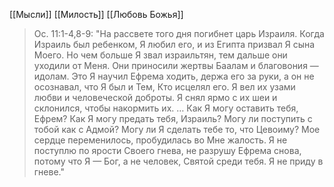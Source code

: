[[Мысли]]
[[Милость]]
[[Любовь Божья]]

> Ос. 11:1-4,8-9: "На рассвете того дня погибнет царь Израиля. Когда Израиль был ребенком, Я любил его, и из Египта призвал Я сына Моего. Но чем больше Я звал израильтян, тем дальше они уходили от Меня. Они приносили жертвы Баалам и благовония — идолам. Это Я научил Ефрема ходить, держа его за руки, а он не осознавал, что Я был и Тем, Кто исцелял его. Я вел их узами любви и человеческой доброты. Я снял ярмо с их шеи и склонился, чтобы накормить их. … Как Я могу оставить тебя, Ефрем? Как Я могу предать тебя, Израиль? Могу ли поступить с тобой как с Адмой? Могу ли Я сделать тебе то, что Цевоиму? Мое сердце переменилось, пробудилась во Мне жалость. Я не поступлю по ярости Своего гнева, не разрушу Ефрема снова, потому что Я — Бог, а не человек, Святой среди тебя. Я не приду в гневе."